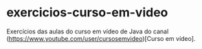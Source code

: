 # exercicios-curso-em-video

Exercícios das aulas do curso em vídeo de Java do canal (https://www.youtube.com/user/cursosemvideo)[Curso em vídeo].
